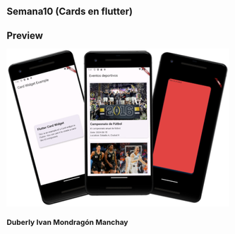## Semana10 (Cards en flutter)
## Preview
<img src="public/preview.png"/>

### Duberly Ivan Mondragón Manchay
